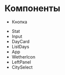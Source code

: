 # Компоненты
+ Кнопка

- Stat
- Input
- DayCard
- ListDays
- App
- WetherIcon
- LeftPanel
- CitySelect 